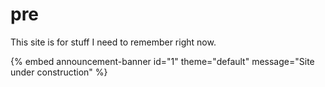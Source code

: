 # pre

This site is for stuff I need to remember right now.

{% embed announcement-banner id="1" theme="default" message="Site under construction" %}
